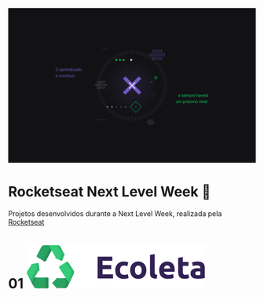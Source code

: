 
<img src="./.github/next-level-week.jpg">

# Rocketseat Next Level Week :rocket:
Projetos desenvolvidos durante a Next Level Week, realizada pela [Rocketseat](https://github.com/rocketseat)

<h1> 01 <img src="./.github/logo.svg"></h1>
